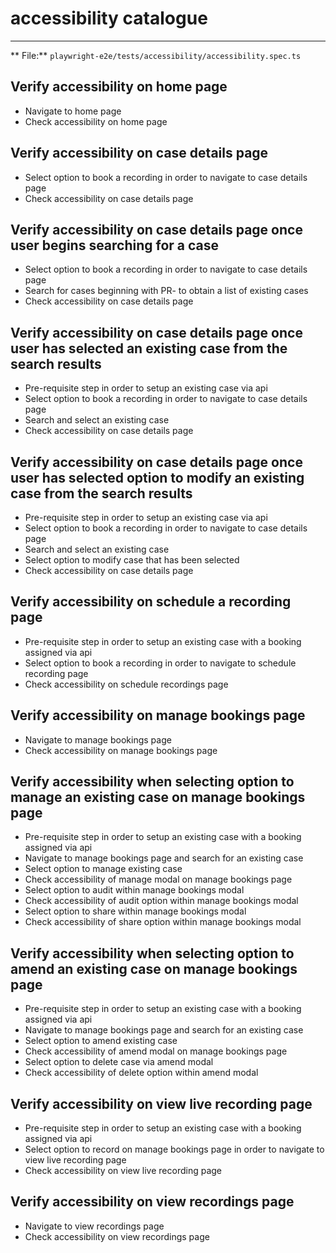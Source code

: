 # accessibility catalogue

----------------------------------------------------------------------------------------------------
** File:** `playwright-e2e/tests/accessibility/accessibility.spec.ts`

## Verify accessibility on home page
- Navigate to home page
- Check accessibility on home page

## Verify accessibility on case details page
- Select option to book a recording in order to navigate to case details page
- Check accessibility on case details page

## Verify accessibility on case details page once user begins searching for a case
- Select option to book a recording in order to navigate to case details page
- Search for cases beginning with PR- to obtain a list of existing cases
- Check accessibility on case details page

## Verify accessibility on case details page once user has selected an existing case from the search results
- Pre-requisite step in order to setup an existing case via api
- Select option to book a recording in order to navigate to case details page
- Search and select an existing case
- Check accessibility on case details page

## Verify accessibility on case details page once user has selected option to modify an existing case from the search results
- Pre-requisite step in order to setup an existing case via api
- Select option to book a recording in order to navigate to case details page
- Search and select an existing case
- Select option to modify case that has been selected
- Check accessibility on case details page

## Verify accessibility on schedule a recording page
- Pre-requisite step in order to setup an existing case with a booking assigned via api
- Select option to book a recording in order to navigate to schedule recording page
- Check accessibility on schedule recordings page

## Verify accessibility on manage bookings page
- Navigate to manage bookings page
- Check accessibility on manage bookings page

## Verify accessibility when selecting option to manage an existing case on manage bookings page
- Pre-requisite step in order to setup an existing case with a booking assigned via api
- Navigate to manage bookings page and search for an existing case
- Select option to manage existing case
- Check accessibility of manage modal on manage bookings page
- Select option to audit within manage bookings modal
- Check accessibility of audit option within manage bookings modal
- Select option to share within manage bookings modal
- Check accessibility of share option within manage bookings modal

## Verify accessibility when selecting option to amend an existing case on manage bookings page
- Pre-requisite step in order to setup an existing case with a booking assigned via api
- Navigate to manage bookings page and search for an existing case
- Select option to amend existing case
- Check accessibility of amend modal on manage bookings page
- Select option to delete case via amend modal
- Check accessibility of delete option within amend modal

## Verify accessibility on view live recording page
- Pre-requisite step in order to setup an existing case with a booking assigned via api
- Select option to record on manage bookings page in order to navigate to view live recording page
- Check accessibility on view live recording page

## Verify accessibility on view recordings page
- Navigate to view recordings page
- Check accessibility on view recordings page
